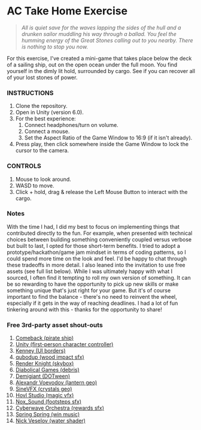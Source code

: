 # AC Take Home Exercise

> _All is quiet save for the waves lapping the sides of the hull and a drunken sailor muddling his way through a ballad. You feel the humming energy of the Great Stones calling out to you nearby. There is nothing to stop you now._ 

For this exercise, I've created a mini-game that takes place below the deck of a sailing ship, out on the open ocean under the full moon. You find yourself in the dimly lit hold, surrounded by cargo. See if you can recover all of your lost stones of power.

### INSTRUCTIONS
1. Clone the repository.
2. Open in Unity (version 6.0).
3. For the best experience:
   1. Connect headphones/turn on volume.
   2. Connect a mouse.
   2. Set the Aspect Ratio of the Game Window to 16:9 (if it isn't already).
4. Press play, then click somewhere inside the Game Window to lock the cursor to the camera.

### CONTROLS
1. Mouse to look around.
2. WASD to move.
3. Click + hold, drag & release the Left Mouse Button to interact with the cargo.

### Notes

With the time I had, I did my best to focus on implementing things that contributed directly to the fun. For example, when presented with technical choices between building something conveniently coupled versus verbose but built to last, I opted for those short-term benefits. I tried to adopt a prototype/hackathon/game jam mindset in terms of coding patterns, so I could spend more time on the look and feel. I'd be happy to chat through these tradeoffs in more detail. I also leaned into the invitation to use free assets (see full list below). While I was ultimately happy with what I sourced, I often find it tempting to roll my own version of something. It can be so rewarding to have the opportunity to pick up new skills or make something unique that's just right for your game. But it's of course important to find the balance - there's no need to reinvent the wheel, especially if it gets in the way of reaching deadlines. I had a lot of fun tinkering around with this - thanks for the opportunity to share!

### Free 3rd-party asset shout-outs

1. [Comeback (pirate ship)](https://assetstore.unity.com/packages/3d/vehicles/sea/stylized-pirate-ship-200192)
2. [Unity (first-person character controller)](https://assetstore.unity.com/packages/essentials/starter-assets-firstperson-updates-in-new-charactercontroller-pa-196525)
3. [Kenney (UI borders)](https://kenney.nl/assets/fantasy-ui-borders) 
4. [qubodup (wood impact sfx)](https://opengameart.org/content/35-wooden-crackshitsdestructions)
5. [Render Knight (skybox)](https://assetstore.unity.com/packages/2d/textures-materials/sky/fantasy-skybox-free-18353)
6. [Diabolical Games (debris)](https://assetstore.unity.com/packages/3d/props/industrial/destructible-wooden-crates-263490)  
7. [Demigiant (DOTween)](https://dotween.demigiant.com/index.php)
8. [Alexandr Voevodov (lantern geo)](https://assetstore.unity.com/packages/3d/environments/historic/modular-medieval-lanterns-85527) 
9. [SineVFX (crystals geo)](https://assetstore.unity.com/packages/3d/environments/fantasy/translucent-crystals-106274)
10. [Hovl Studio (magic vfx)](https://assetstore.unity.com/packages/vfx/particles/spells/magic-effects-free-247933) 
11. [Nox_Sound (footsteps sfx)](https://assetstore.unity.com/packages/audio/sound-fx/foley/footsteps-essentials-189879)  
12. [Cyberwave Orchestra (rewards sfx)](https://assetstore.unity.com/packages/audio/sound-fx/hints-stars-points-rewards-sound-effects-lite-pack-295538) 
13. [Spring Spring (win music)](https://opengameart.org/content/fanfares)
14. [Nick Veselov (water shader)](https://assetstore.unity.com/packages/vfx/shaders/water-shaders-v2-x-149916)
